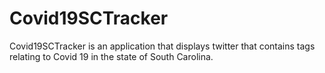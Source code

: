 # Covid19SCTracker
Covid19SCTracker is an application that displays twitter that contains tags relating to Covid 19 in the state of South Carolina.
